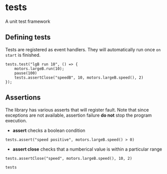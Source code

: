# tests

A unit test framework

## Defining tests

Tests are registered as event handlers. They will automatically run once ``on start`` is finished.

```blocks
tests.test("lgB run 10", () => {
    motors.largeB.run(10);
    pause(100)
    tests.assertClose("speedB", 10, motors.largeB.speed(), 2)
});
```

## Assertions

The library has various asserts that will register fault. Note that since exceptions are not available, assertion failure **do not** stop the program execution.

* **assert** checks a boolean condition

```blocks
tests.assert("speed positive", motors.largeB.speed() > 0)
```

* **assert close** checks that a numberical value is within a particular range

```blocks
tests.assertClose("speed", motors.largeB.speed(), 10, 2)
```

```package
tests
```